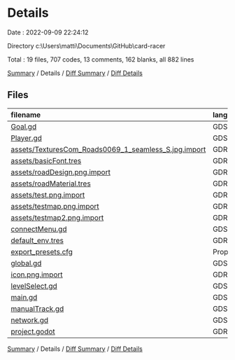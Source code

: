 # Details

Date : 2022-09-09 22:24:12

Directory c:\\Users\\matti\\Documents\\GitHub\\card-racer

Total : 19 files,  707 codes, 13 comments, 162 blanks, all 882 lines

[Summary](results.md) / Details / [Diff Summary](diff.md) / [Diff Details](diff-details.md)

## Files
| filename | language | code | comment | blank | total |
| :--- | :--- | ---: | ---: | ---: | ---: |
| [Goal.gd](/Goal.gd) | GDScript | 12 | 0 | 3 | 15 |
| [Player.gd](/Player.gd) | GDScript | 99 | 4 | 21 | 124 |
| [assets/TexturesCom_Roads0069_1_seamless_S.jpg.import](/assets/TexturesCom_Roads0069_1_seamless_S.jpg.import) | GDResource | 32 | 0 | 6 | 38 |
| [assets/basicFont.tres](/assets/basicFont.tres) | GDResource | 5 | 0 | 3 | 8 |
| [assets/roadDesign.png.import](/assets/roadDesign.png.import) | GDResource | 32 | 0 | 6 | 38 |
| [assets/roadMaterial.tres](/assets/roadMaterial.tres) | GDResource | 17 | 0 | 9 | 26 |
| [assets/test.png.import](/assets/test.png.import) | GDResource | 32 | 0 | 6 | 38 |
| [assets/testmap.png.import](/assets/testmap.png.import) | GDResource | 32 | 0 | 6 | 38 |
| [assets/testmap2.png.import](/assets/testmap2.png.import) | GDResource | 32 | 0 | 6 | 38 |
| [connectMenu.gd](/connectMenu.gd) | GDScript | 22 | 0 | 9 | 31 |
| [default_env.tres](/default_env.tres) | GDResource | 5 | 0 | 3 | 8 |
| [export_presets.cfg](/export_presets.cfg) | Properties | 39 | 0 | 4 | 43 |
| [global.gd](/global.gd) | GDScript | 3 | 0 | 1 | 4 |
| [icon.png.import](/icon.png.import) | GDResource | 32 | 0 | 6 | 38 |
| [levelSelect.gd](/levelSelect.gd) | GDScript | 128 | 0 | 16 | 144 |
| [main.gd](/main.gd) | GDScript | 81 | 2 | 22 | 105 |
| [manualTrack.gd](/manualTrack.gd) | GDScript | 9 | 0 | 2 | 11 |
| [network.gd](/network.gd) | GDScript | 33 | 0 | 14 | 47 |
| [project.godot](/project.godot) | GDResource | 62 | 7 | 19 | 88 |

[Summary](results.md) / Details / [Diff Summary](diff.md) / [Diff Details](diff-details.md)